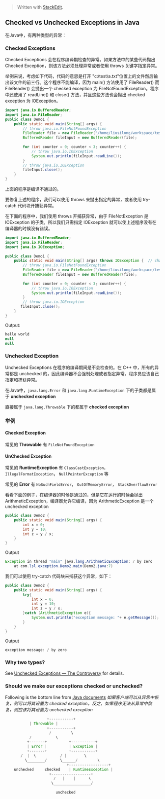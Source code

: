 


> Written with [StackEdit](https://stackedit.io/).
## Checked vs Unchecked Exceptions in Java

在Java中，有两种类型的异常：

### Checked Exceptions
Checked	Exceptions 会在程序编译期检查的异常。如果方法中的某些代码抛出 Checked Exception，则该方法必须处理异常或者使用 throws 关键字指定异常。

举例来说，考虑如下代码，代码的意思是打开 "c:\test\a.txt"位置上的文件然后输出该文件的前三行。这个程序不能编译，因为 main()  方法使用了 FileReader() 而 FileReader() 会抛出一个 checked exception 为 FileNotFoundException。程序中还使用了 readLine() 和 close() 方法，并且这些方法也会抛出 checked exception 为 IOException。

```java
import java.io.BufferedReader;  
import java.io.FileReader;  
public class Demo1 {  
    public static void main(String[] args) {  
        // throw java.io.FileNotFoundException  
		FileReader file = new FileReader("/home/liusilong/workspace/test.txt");  
        BufferedReader fileInput = new BufferedReader(file);  
  
        for (int counter = 0; counter < 3; counter++) {  
            // throw java.io.IOException  
			System.out.println(fileInput.readLine());  
        }  
        // throw java.io.IOException  
	    fileInput.close();  
    }  
}
``` 

上面的程序是编译不通过的。

要修复上述的程序，我们可以使用 throws 来抛出指定的异常，或者使用 try-catch 代码块开捕获异常。

在下面的程序中，我们使用 throws 开捕获异常，由于 FileNotException 是 IOException 的子类，所以我们只需指定 IOException 就可以使上述程序没有在编译器的时候没有错误。


```java
import java.io.BufferedReader;  
import java.io.FileReader;  
import java.io.IOException;  
  
public class Demo1 {  
    public static void main(String[] args) throws IOException {  // changed 
        // throw java.io.FileNotFoundException  
        FileReader file = new FileReader("/home/liusilong/workspace/test.txt");  
        BufferedReader fileInput = new BufferedReader(file);  
  
        for (int counter = 0; counter < 3; counter++) {  
            // throw java.io.IOException  
            System.out.println(fileInput.readLine());  
        }  
        // throw java.io.IOException  
       fileInput.close();  
    }  
}
```

Output:

```java
hello world
null
null
```

### Unchecked Exception
Unchecked Exceptions 在程序的编译期间是不会检查的。在 C++ 中，所有的异常都是 unchecked 的，因此编译器不会强制处理或者指定异常。程序员应该自己指定和捕获异常。

在Java中，`java.lang.Error` 和 `java.lang.RuntimeException` 下的子类都是属于 **unchecked exception**

直接属于 `java.lang.Throwable` 下的都属于 **checked exception**

### 举例

#### Checked Exception
常见的 **Throwable** 有 `FileNotFoundException`

#### UnChecked Exception
常见的 **RuntimeException** 有 `ClassCastException`，`IllegalFormatException`， `NullPointerException` 等

常见的 **Error** 有 `NoSuchFieldError`， `OutOfMemoryError`， `StackOverflowError`


看看下面的例子，在编译器的时候是通过的，但是它在运行的时候会抛出 ArithmeticException，编译器允许它编译，因为  ArithmeticException 是一个 unchecked exception

```java
public class Demo2 {  
    public static void main(String[] args) {  
        int x = 0;  
        int y = 10;  
        int z = y / x;  
    }  
}
```

Output

```java
Exception in thread "main" java.lang.ArithmeticException: / by zero
	at com.lsl.exception.Demo2.main(Demo2.java:7)
```
我们可以使用 try-catch 代码块来捕获这个异常，如下：

```java
public class Demo2 {  
    public static void main(String[] args) {  
        try{  
            int x = 0;  
            int y = 10;  
            int z = y / x;  
        }catch (ArithmeticException e){  
            System.out.println("exception message: "+ e.getMessage());  
        }  
    }  
}
```

Output

```java
exception message: / by zero 
```

### Why two types?

See [Unchecked Exceptions — The Controversy](http://docs.oracle.com/javase/tutorial/essential/exceptions/runtime.html) for details.

### Should we make our exceptions checked or unchecked?
Following is the bottom line from [Java documents](http://docs.oracle.com/javase/tutorial/essential/exceptions/runtime.html)
 *如果客户端可以从异常中恢复，则可以将其设置为 checked exception，反之，如果程序无法从异常中恢复，则应该将其设置为 unchecked exception*




```java
                   +-----------+
           | Throwable |
                   +-----------+
                    /         \
           /           \
          +-------+          +-----------+
          | Error |          | Exception |
          +-------+          +-----------+
       /  |  \           / |        \
         \________/      \______/         \
                            +------------------+
    unchecked     checked    | RuntimeException |
                    +------------------+
                      /   |    |      \
                     \_________________/
                       
                       unchecked
```
<!--stackedit_data:
eyJoaXN0b3J5IjpbLTIxMjU3MzIzODgsLTYyODMzMDU4MCwyMT
E1OTA5NTYyLC0xNzg1NDA3MTIsODczNjgzNjcwLC05NjIwMTU1
OCwtNjk4ODQ0MjkxXX0=
-->